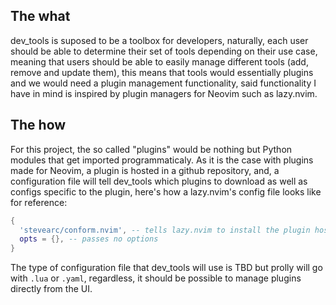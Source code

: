## The what

dev_tools is suposed to be a toolbox for developers, naturally, each user should be able to determine their set of tools depending on their use case, meaning that users should be able to easily manage different tools (add, remove and update them), this means that tools would essentially plugins and we would need a plugin management functionality, said functionality I have in mind is inspired by plugin managers for Neovim such as lazy.nvim.

## The how
For this project, the so called "plugins" would be nothing but Python modules that get imported programmaticaly. As it is the case with plugins made for Neovim, a plugin is hosted in a github repository, and, a configuration file will tell dev_tools which plugins to download as well as configs specific to the plugin, here's how a lazy.nvim's config file looks like for reference:
```lua
{
  'stevearc/conform.nvim', -- tells lazy.nvim to install the plugin hosted at "github.com/stevearc/conform.nvim"
  opts = {}, -- passes no options
}
```
The type of configuration file that dev_tools will use is TBD but prolly will go with `.lua` or `.yaml`, regardless, it should be possible to manage plugins directly from the UI.
